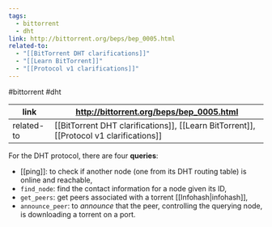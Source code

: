 ```yaml
---
tags:
  - bittorrent
  - dht
link: http://bittorrent.org/beps/bep_0005.html
related-to:
  - "[[BitTorrent DHT clarifications]]"
  - "[[Learn BitTorrent]]"
  - "[[Protocol v1 clarifications]]"
---
```

#bittorrent #dht 

| link       | http://bittorrent.org/beps/bep_0005.html                                                |
| ---------- | --------------------------------------------------------------------------------------- |
| related-to | [[BitTorrent DHT clarifications]], [[Learn BitTorrent]], [[Protocol v1 clarifications]] |

For the DHT protocol, there are four **queries**:
- [[ping]]: to check if another node (one from its DHT routing table) is online and reachable,
- `find_node`: find the contact information for a node given its ID,
- `get_peers`: get peers associated with a torrent [[Infohash|infohash]],
- `announce_peer`: to *announce* that the peer, controlling the querying node, is downloading a torrent on a port.

